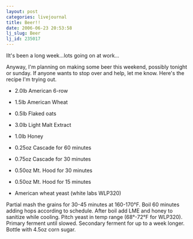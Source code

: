 ```yaml
---
layout: post
categories: livejournal
title: Beer!!
date: 2006-06-23 20:53:58
lj_slug: Beer
lj_id: 235017
---
```

IIt's been a long week...lots going on at work...  



Anyway, I'm planning on making some beer this weekend, possibly tonight or sunday. If anyone wants to stop over and help, let me know. Here's the recipe I'm trying out.



  * 2.0lb American 6-row  



  * 1.5lb American Wheat  



  * 0.5lb Flaked oats  



  * 3.0lb Light Malt Extract  



  * 1.0lb Honey  



  * 0.25oz Cascade for 60 minutes  



  * 0.75oz Cascade for 30 minutes  



  * 0.50oz Mt. Hood for 30 minutes  



  * 0.50oz Mt. Hood for 15 minutes  



  * American wheat yeast (white labs WLP320)  



Partial mash the grains for 30-45 minutes at 160-170°F. Boil 60 minutes adding hops according to schedule. After boil add LME and honey to sanitize while cooling. Pitch yeast in temp range (68°-72°F for WLP320). Primary ferment until slowed. Secondary ferment for up to a week longer. Bottle with 4.5oz corn sugar.
